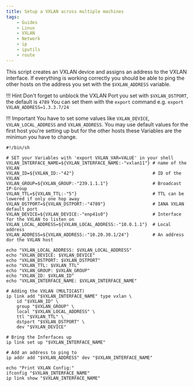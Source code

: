 ```yaml
---
title: Setup a VXLAN across multiple machines
tags:
    - Guides
    - Linux
    - VXLAN
    - Network
    - ip
    - iputils
    - route
---
```


This script creates an VXLAN device and assigns an address to the VXLAN interface.
If everything is working correctly you should be able to ping the other hosts on the address you set with the `$VXLAN_ADDRESS` variable.

!!! Hint
    Don't forget to unblock the VXLAN Port you set with `$VXLAN_DSTPORT`, the default is `4789`
    You can set them with the `export` command e.g. `export VXLAN_ADDRESS=1.3.3.7/24`


!!! Important
    You have to set some values like `VXLAN_DEVICE`, `VXLAN_LOCAL_ADDRESS` and `VXLAN_ADDRESS`.
    You may use default values for the first host you're setting up but for the other hosts these Variables are the minimun you have to change.


```shell
#!/bin/sh

# SET your Variables with 'export VXLAN_VAR=VALUE' in your shell
VXLAN_INTERFACE_NAME=${VXLAN_INTERFACE_NAME:-"vxlan11"} # name of the VXLAN
VXLAN_ID=${VXLAN_ID:-"42"}                              # ID of the VXLAN
VXLAN_GROUP=${VXLAN_GROUP:-"239.1.1.1"}                 # Broadcast IP-Group
VXLAN_TTL=${VXLAN_TTL:-"5"}                             # TTL can be lowered if only one hop away
VXLAN_DSTPORT=${VXLAN_DSTPORT:-"4789"}                  # IANA VXLAN default port
VXLAN_DEVICE=${VXLAN_DEVICE:-"enp41s0"}                 # Interface for the VXLAN to listen on
VXLAN_LOCAL_ADDRESS=${VXLAN_LOCAL_ADDRESS:-"10.0.1.1"}  # Local address
VXLAN_ADDRESS=${VXLAN_ADDRESS:-"10.20.30.1/24"}         # An address dor the VXLAN host

echo "VXLAN_LOCAL_ADDRESS: $VXLAN_LOCAL_ADDRESS"
echo "VXLAN_DEVICE: $VXLAN_DEVICE"
echo "VXLAN_DSTPORT: $VXLAN_DSTPORT"
echo "VXLAN_TTL: $VXLAN_TTL"
echo "VXLAN_GROUP: $VXLAN_GROUP"
echo "VXLAN_ID: $VXLAN_ID"
echo "VXLAN_INTERFACE_NAME: $VXLAN_INTERFACE_NAME"

# Adding the VXLAN (MULTICAST)
ip link add "$VXLAN_INTERFACE_NAME" type vxlan \
	id "$VXLAN_ID" \
	group "$VXLAN_GROUP" \
	local "$VXLAN_LOCAL_ADDRESS" \
	ttl "$VXLAN_TTL" \
	dstport "$VXLAN_DSTPORT" \
	dev "$VXLAN_DEVICE"

# Bring the Inferfaces up
ip link set up "$VXLAN_INTERFACE_NAME"

# Add an address to ping to
ip addr add "$VXLAN_ADDRESS" dev "$VXLAN_INTERFACE_NAME"

echo "Print VXLAN Config:"
ifconfig "$VXLAN_INTERFACE_NAME"
ip link show "$VXLAN_INTERFACE_NAME"
```

